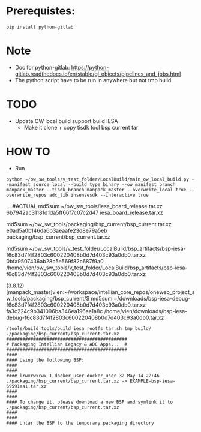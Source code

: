 # Prerequistes:

```
pip install python-gitlab
```

# Note
- Doc for python-gitlab: https://python-gitlab.readthedocs.io/en/stable/gl_objects/pipelines_and_jobs.html
- The python script have to be run in anywhere but not tmp build

# TODO
- Update OW local build support build IESA
	- Make it clone + copy tisdk tool bsp current tar 

# HOW TO
- Run
```
python ~/ow_sw_tools/v_test_folder/LocalBuild/main_ow_local_build.py --manifest_source local --build_type binary --ow_manifest_branch manpack_master --tisdk_branch manpack_master --overwrite_local true --overwrite_repos adc_lib insensesdk --interactive true
```

...
#ACTUAL
md5sum ~/ow_sw_tools/iesa_board_release.tar.xz
6b7942ac31181d1da5ff66f7c07c2d47  iesa_board_release.tar.xz

md5sum ~/ow_sw_tools/packaging/bsp_current/bsp_current.tar.xz
e0ad5a0b146da6b3aeaafe23d8e79a5eb  packaging/bsp_current/bsp_current.tar.xz

md5sum ~/ow_sw_tools/v_test_folder/LocalBuild/bsp_artifacts/bsp-iesa-f6c83d7f4f2803c600220408b0d7d403c93a0db0.tar.xz
0bfa9507436ab28c5e569f82c687f9a0  /home/vien/ow_sw_tools/v_test_folder/LocalBuild/bsp_artifacts/bsp-iesa-f6c83d7f4f2803c600220408b0d7d403c93a0db0.tar.xz

(3.8.12) [manpack_master]vien:~/workspace/intellian_core_repos/oneweb_project_sw_tools/packaging/bsp_current/$ md5sum ~/downloads/bsp-iesa-debug-f6c83d7f4f2803c600220408b0d7d403c93a0db0.tar.xz 
fa3c224c9b341096ba346ea196ae1a8c  /home/vien/downloads/bsp-iesa-debug-f6c83d7f4f2803c600220408b0d7d403c93a0db0.tar.xz

```
/tools/build_tools/build_iesa_rootfs_tar.sh tmp_build/ ./packaging/bsp_current/bsp_current.tar.xz
#############################################
# Packaging Intellian Legacy & ADC Apps...  #
#############################################
####
#### Using the following BSP:
####
####
#### lrwxrwxrwx 1 docker_user docker_user 32 May 14 22:46 ./packaging/bsp_current/bsp_current.tar.xz -> EXAMPLE-bsp-iesa-69591aa1.tar.xz
####
####
#### To change it, please download a new BSP and symlink it to ./packaging/bsp_current/bsp_current.tar.xz
####
####
#### Untar the BSP to the temporary packaging directory
```